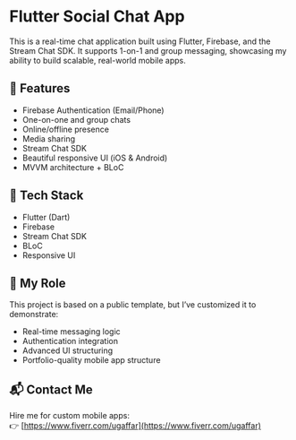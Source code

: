 # Flutter Social Chat App

This is a real-time chat application built using Flutter, Firebase, and the Stream Chat SDK. It supports 1-on-1 and group messaging, showcasing my ability to build scalable, real-world mobile apps.

## 🚀 Features
- Firebase Authentication (Email/Phone)
- One-on-one and group chats
- Online/offline presence
- Media sharing
- Stream Chat SDK
- Beautiful responsive UI (iOS & Android)
- MVVM architecture + BLoC

## 🔧 Tech Stack
- Flutter (Dart)
- Firebase
- Stream Chat SDK
- BLoC
- Responsive UI

## 💼 My Role
This project is based on a public template, but I’ve customized it to demonstrate:
- Real-time messaging logic
- Authentication integration
- Advanced UI structuring
- Portfolio-quality mobile app structure

## 📬 Contact Me
Hire me for custom mobile apps:  
👉 [https://www.fiverr.com/ugaffar](https://www.fiverr.com/ugaffar)
